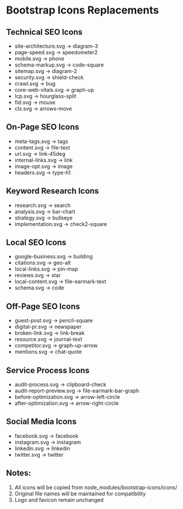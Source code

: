# Bootstrap Icons Replacements

## Technical SEO Icons
- site-architecture.svg -> diagram-3
- page-speed.svg -> speedometer2
- mobile.svg -> phone
- schema-markup.svg -> code-square
- sitemap.svg -> diagram-2
- security.svg -> shield-check
- crawl.svg -> bug
- core-web-vitals.svg -> graph-up
- lcp.svg -> hourglass-split
- fid.svg -> mouse
- cls.svg -> arrows-move

## On-Page SEO Icons
- meta-tags.svg -> tags
- content.svg -> file-text
- url.svg -> link-45deg
- internal-links.svg -> link
- image-opt.svg -> image
- headers.svg -> type-h1

## Keyword Research Icons
- research.svg -> search
- analysis.svg -> bar-chart
- strategy.svg -> bullseye
- implementation.svg -> check2-square

## Local SEO Icons
- google-business.svg -> building
- citations.svg -> geo-alt
- local-links.svg -> pin-map
- reviews.svg -> star
- local-content.svg -> file-earmark-text
- schema.svg -> code

## Off-Page SEO Icons
- guest-post.svg -> pencil-square
- digital-pr.svg -> newspaper
- broken-link.svg -> link-break
- resource.svg -> journal-text
- competitor.svg -> graph-up-arrow
- mentions.svg -> chat-quote

## Service Process Icons
- audit-process.svg -> clipboard-check
- audit-report-preview.svg -> file-earmark-bar-graph
- before-optimization.svg -> arrow-left-circle
- after-optimization.svg -> arrow-right-circle

## Social Media Icons
- facebook.svg -> facebook
- instagram.svg -> instagram
- linkedin.svg -> linkedin
- twitter.svg -> twitter

## Notes:
1. All icons will be copied from node_modules/bootstrap-icons/icons/
2. Original file names will be maintained for compatibility
3. Logo and favicon remain unchanged
